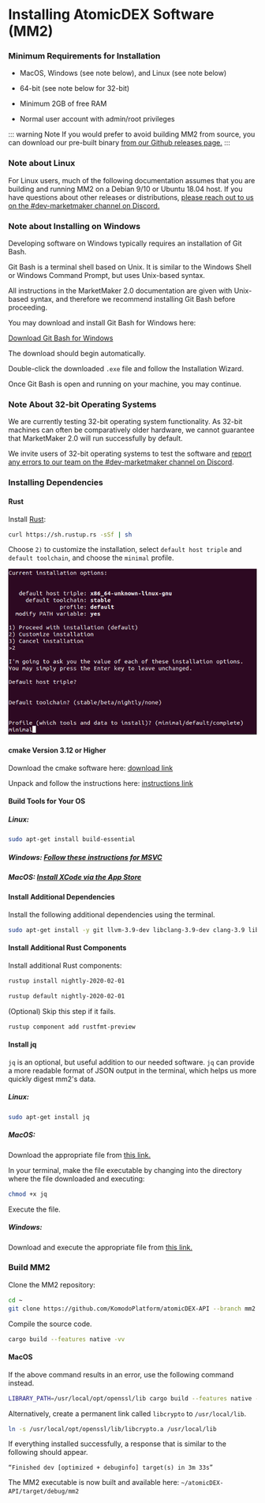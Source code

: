 # Installing AtomicDEX Software (MM2)

### Minimum Requirements for Installation

- MacOS, Windows (see note below), and Linux (see note below)

- 64-bit (see note below for 32-bit)

- Minimum 2GB of free RAM

- Normal user account with admin/root privileges

::: warning Note
If you would prefer to avoid building MM2 from source, you can download our pre-built binary [from our Github releases page.](https://github.com/KomodoPlatform/atomicDEX-API/releases)
:::

### Note about Linux

For Linux users, much of the following documentation assumes that you are building and running MM2 on a Debian 9/10 or Ubuntu 18.04 host. If you have questions about other releases or distributions, [please reach out to us on the #dev-marketmaker channel on Discord.](https://komodoplatform.com/discord)

### Note about Installing on Windows

Developing software on Windows typically requires an installation of Git Bash.

Git Bash is a terminal shell based on Unix. It is similar to the Windows Shell or Windows Command Prompt, but uses Unix-based syntax.

All instructions in the MarketMaker 2.0 documentation are given with Unix-based syntax, and therefore we recommend installing Git Bash before proceeding.

You may download and install Git Bash for Windows here:

[Download Git Bash for Windows](https://git-scm.com/download/win)

The download should begin automatically.

Double-click the downloaded `.exe` file and follow the Installation Wizard.

Once Git Bash is open and running on your machine, you may continue.

### Note About 32-bit Operating Systems

We are currently testing 32-bit operating system functionality. As 32-bit machines can often be comparatively older hardware, we cannot guarantee that MarketMaker 2.0 will run successfully by default.

We invite users of 32-bit operating systems to test the software and [report any errors to our team on the #dev-marketmaker channel on Discord](https://komodoplatform.com/discord).

### Installing Dependencies

#### Rust

Install [Rust](https://www.rust-lang.org/tools/install):

```bash
curl https://sh.rustup.rs -sSf | sh
```

Choose `2)` to customize the installation, select `default host triple` and `default toolchain`, and choose the `minimal` profile.

<div>

<img src="/get-started-atomicdex/rustup-minimal.png">

</div>

#### cmake Version 3.12 or Higher

Download the cmake software here: [download link](https://cmake.org/download/)

Unpack and follow the instructions here: [instructions link](https://cmake.org/install/)

#### Build Tools for Your OS

##### Linux:

```bash
sudo apt-get install build-essential
```

##### Windows: [Follow these instructions for MSVC](https://docs.microsoft.com/en-us/cpp/build/vscpp-step-0-installation?view=vs-2017)

##### MacOS: [Install XCode via the App Store](https://itunes.apple.com/us/app/xcode/id497799835?mt=12)

#### Install Additional Dependencies

Install the following additional dependencies using the terminal.

```bash
sudo apt-get install -y git llvm-3.9-dev libclang-3.9-dev clang-3.9 libssl-dev pkg-config
```

#### Install Additional Rust Components

Install additional Rust components:

```bash
rustup install nightly-2020-02-01
```

```bash
rustup default nightly-2020-02-01
```

(Optional) Skip this step if it fails.

```bash
rustup component add rustfmt-preview
```

#### Install jq

`jq` is an optional, but useful addition to our needed software. `jq` can provide a more readable format of JSON output in the terminal, which helps us more quickly digest mm2's data.

##### Linux:

```bash
sudo apt-get install jq
```

##### MacOS:

Download the appropriate file from [this link.](https://stedolan.github.io/jq/download/)

In your terminal, make the file executable by changing into the directory where the file downloaded and executing:

```bash
chmod +x jq
```

Execute the file.

##### Windows:

Download and execute the appropriate file from [this link.](https://stedolan.github.io/jq/download/)

### Build MM2

Clone the MM2 repository:

```bash
cd ~
git clone https://github.com/KomodoPlatform/atomicDEX-API --branch mm2 --single-branch && cd atomicDEX-API
```

Compile the source code.

```bash
cargo build --features native -vv
```

#### MacOS

If the above command results in an error, use the following command instead.

```bash
LIBRARY_PATH=/usr/local/opt/openssl/lib cargo build --features native -vv
```

Alternatively, create a permanent link called `libcrypto` to `/usr/local/lib`.

```bash
ln -s /usr/local/opt/openssl/lib/libcrypto.a /usr/local/lib
```

If everything installed successfully, a response that is similar to the following should appear.

```
“Finished dev [optimized + debuginfo] target(s) in 3m 33s”
```

The MM2 executable is now built and available here: `~/atomicDEX-API/target/debug/mm2`


